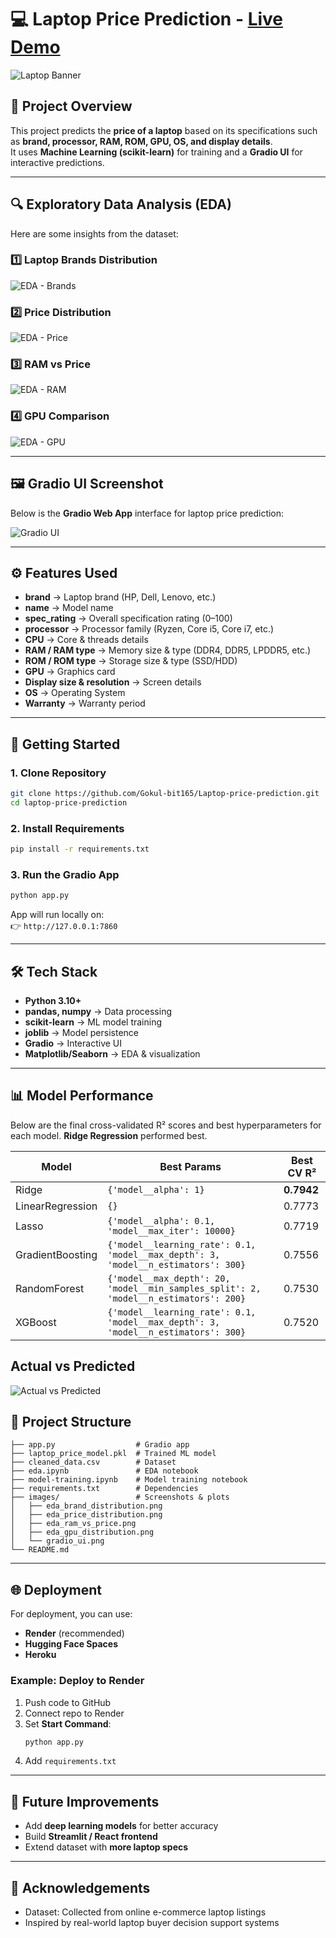 # 💻 Laptop Price Prediction - [Live Demo](https://huggingface.co/spaces/GokulV/laptop-price-prediction/)

![Laptop Banner](images/gradioui.png)

## 📌 Project Overview
This project predicts the **price of a laptop** based on its specifications such as **brand, processor, RAM, ROM, GPU, OS, and display details**.  
It uses **Machine Learning (scikit-learn)** for training and a **Gradio UI** for interactive predictions.  

---

## 🔍 Exploratory Data Analysis (EDA)

Here are some insights from the dataset:

### 1️⃣ Laptop Brands Distribution
![EDA - Brands](images/top10lap.png)

### 2️⃣ Price Distribution
![EDA - Price](images/eda_price_distribution.png)

### 3️⃣ RAM vs Price
![EDA - RAM](images/price_dis_by_ram.png)

### 4️⃣ GPU Comparison
![EDA - GPU](images/eda_gpu_distribution.png)

---

## 🖼️ Gradio UI Screenshot
Below is the **Gradio Web App** interface for laptop price prediction:

![Gradio UI](images/gradioui.png)

---

## ⚙️ Features Used
- **brand** → Laptop brand (HP, Dell, Lenovo, etc.)  
- **name** → Model name  
- **spec_rating** → Overall specification rating (0–100)  
- **processor** → Processor family (Ryzen, Core i5, Core i7, etc.)  
- **CPU** → Core & threads details  
- **RAM / RAM type** → Memory size & type (DDR4, DDR5, LPDDR5, etc.)  
- **ROM / ROM type** → Storage size & type (SSD/HDD)  
- **GPU** → Graphics card  
- **Display size & resolution** → Screen details  
- **OS** → Operating System  
- **Warranty** → Warranty period  

---

## 🚀 Getting Started

### 1. Clone Repository
```bash
git clone https://github.com/Gokul-bit165/Laptop-price-prediction.git
cd laptop-price-prediction
```

### 2. Install Requirements
```bash
pip install -r requirements.txt
```

### 3. Run the Gradio App
```bash
python app.py
```
App will run locally on:  
👉 `http://127.0.0.1:7860`

---

## 🛠️ Tech Stack
- **Python 3.10+**  
- **pandas, numpy** → Data processing  
- **scikit-learn** → ML model training  
- **joblib** → Model persistence  
- **Gradio** → Interactive UI  
- **Matplotlib/Seaborn** → EDA & visualization  

---

## 📊 Model Performance

Below are the final cross-validated R² scores and best hyperparameters for each model. **Ridge Regression** performed best.

| Model                | Best Params                                      | Best CV R²  |
|----------------------|--------------------------------------------------|-------------|
| Ridge                | `{'model__alpha': 1}`                            | **0.7942**  |
| LinearRegression     | `{}`                                             | 0.7773      |
| Lasso                | `{'model__alpha': 0.1, 'model__max_iter': 10000}`| 0.7719      |
| GradientBoosting     | `{'model__learning_rate': 0.1, 'model__max_depth': 3, 'model__n_estimators': 300}` | 0.7556      |
| RandomForest         | `{'model__max_depth': 20, 'model__min_samples_split': 2, 'model__n_estimators': 200}` | 0.7530      |
| XGBoost              | `{'model__learning_rate': 0.1, 'model__max_depth': 3, 'model__n_estimators': 300}` | 0.7520      |

## Actual vs Predicted
![Actual vs Predicted](images/acual_vs_predicted.png)

## 📂 Project Structure
```
├── app.py                  # Gradio app
├── laptop_price_model.pkl  # Trained ML model
├── cleaned_data.csv        # Dataset
├── eda.ipynb               # EDA notebook
├── model-training.ipynb    # Model training notebook
├── requirements.txt        # Dependencies
├── images/                 # Screenshots & plots
│   ├── eda_brand_distribution.png
│   ├── eda_price_distribution.png
│   ├── eda_ram_vs_price.png
│   ├── eda_gpu_distribution.png
│   └── gradio_ui.png
└── README.md
```

---

## 🌐 Deployment
For deployment, you can use:  
- **Render** (recommended)  
- **Hugging Face Spaces**  
- **Heroku**  

### Example: Deploy to Render
1. Push code to GitHub  
2. Connect repo to Render  
3. Set **Start Command**:  
   ```bash
   python app.py
   ```
4. Add `requirements.txt`  

---

## 📌 Future Improvements
- Add **deep learning models** for better accuracy  
- Build **Streamlit / React frontend**  
- Extend dataset with **more laptop specs**  

---

## 🙌 Acknowledgements
- Dataset: Collected from online e-commerce laptop listings  
- Inspired by real-world laptop buyer decision support systems  
